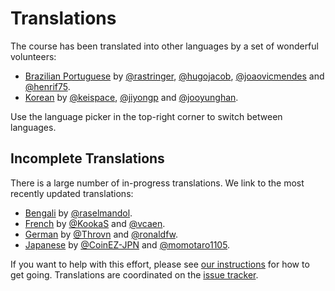 # Translations

The course has been translated into other languages by a set of wonderful
volunteers:

- [Brazilian Portuguese][pt-BR] by [@rastringer], [@hugojacob], [@joaovicmendes]
  and [@henrif75].
- [Korean][ko] by [@keispace], [@jiyongp] and [@jooyunghan].

Use the language picker in the top-right corner to switch between languages.

## Incomplete Translations

There is a large number of in-progress translations. We link to the most
recently updated translations:

- [Bengali][bn] by [@raselmandol].
- [French][fr] by [@KookaS] and [@vcaen].
- [German][de] by [@Throvn] and [@ronaldfw].
- [Japanese][ja] by [@CoinEZ-JPN] and [@momotaro1105].

If you want to help with this effort, please see [our instructions] for how to
get going. Translations are coordinated on the [issue tracker].

[bn]: https://google.github.io/comprehensive-rust/bn/
[de]: https://google.github.io/comprehensive-rust/de/
[fr]: https://google.github.io/comprehensive-rust/fr/
[ja]: https://google.github.io/comprehensive-rust/ja/
[ko]: https://google.github.io/comprehensive-rust/ko/
[pt-BR]: https://google.github.io/comprehensive-rust/pt-BR/
[@CoinEZ-JPN]: https://github.com/CoinEZ
[@KookaS]: https://github.com/KookaS
[@Throvn]: https://github.com/Throvn
[@hugojacob]: https://github.com/hugojacob
[@jiyongp]: https://github.com/jiyongp
[@jooyunghan]: https://github.com/jooyunghan
[@keispace]: https://github.com/keispace
[@momotaro1105]: https://github.com/momotaro1105
[@raselmandol]: https://github.com/raselmandol
[@rastringer]: https://github.com/rastringer
[@ronaldfw]: https://github.com/ronaldfw
[@vcaen]: https://github.com/vcaen
[@joaovicmendes]: https://github.com/joaovicmendes
[@henrif75]: https://github.com/henrif75
[our instructions]: https://github.com/google/comprehensive-rust/blob/main/TRANSLATIONS.md
[issue tracker]: https://github.com/google/comprehensive-rust/issues/282
